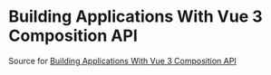 # Building Applications With Vue 3 Composition API

Source for [Building Applications With Vue 3 Composition API](https://www.genuitec.com/building-applications-with-vue-3-composition-api/)